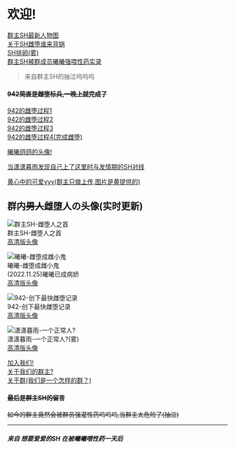 # 欢迎!

[群主SH最新人物图](img/sh/qz.jpg)  
[关于SH雌堕谁来背锅](img/sh/1.jpg)  
[SH排卵(雾)](img/sh/shfq-1.jpg)  
[群主SH被群成员曦曦强喂性药实录](img/sh/xxsh.jpg)  
> 来自群主SH的抽泣呜呜呜  

#### ~~942简直是雌堕标兵,一晚上就完成了~~
[942的雌堕过程1](img/942/1.jpg)  
[942的雌堕过程2](img/942/2.jpg)  
[942的雌堕过程3](img/942/3.jpg)  
[942的雌堕过程4(完成雌堕)](img/942/4.jpg)  

[曦曦鸽鸽的头像!](https://tenapi.cn/qqimg/?qq=2038154919)  

[当潇潇暮雨发现自己上了这里时与发情期的SH对线](img/xxmy/1.jpg)  

[黄心中的可爱yyy(群主只做上传,图片是黄提供的)](img/huang/h.jpg)  

## 群内~~男人~~雌堕人の头像(实时更新)
![群主SH-雌堕人之首](https://tenapi.cn/qqimg/?qq=1769481479)  
群主SH-雌堕人之首  
[高清版头像](https://tenapi.cn/qqimg/?qq=1769481479)  

![曦曦-雌堕成雌小鬼](https://tenapi.cn/qqimg/?qq=2038154919)  
曦曦-雌堕成雌小鬼  
(2022.11.25)曦曦已成病娇  
[高清版头像](https://tenapi.cn/qqimg/?qq=2038154919)  

![942-创下最快雌堕记录](https://tenapi.cn/qqimg/?qq=270067474)  
942-创下最快雌堕记录  
[高清版头像](https://tenapi.cn/qqimg/?qq=270067474)  

![潇潇暮雨-一个正常人?](https://tenapi.cn/qqimg/?qq=2925747911)  
潇潇暮雨-一个正常人?(雾)  
[高清版头像](https://tenapi.cn/qqimg/?qq=2925747911)  
  
[加入我们!](img/qun/qun.jpg)  
[关于我们的群主?](img/sh/shxg.jpg)  
[关于群(我们是一个怎样的群？)](img/qun/aboutqun.jpg)  

#### ~~最后是群主SH的留言~~  
~~如今的群主竟然会被群员强灌性药呜呜呜,当群主太危险了(抽泣)~~  
___

##### 来自 想要爱爱的SH 在被曦曦喂性药一天后
